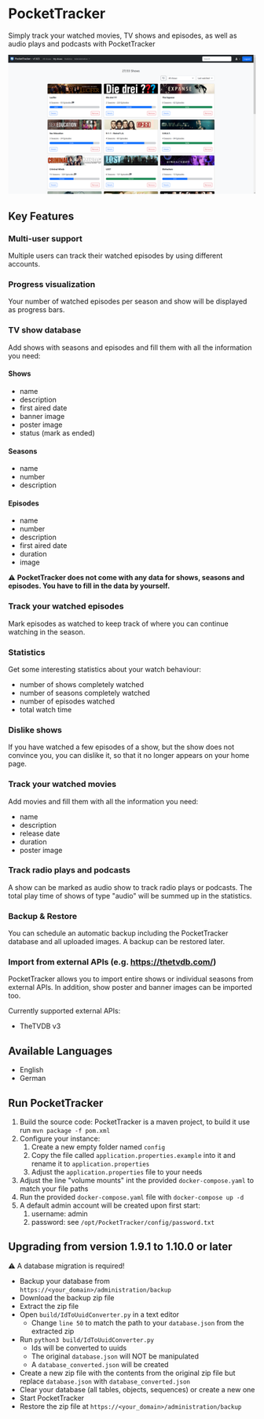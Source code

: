 # PocketTracker

Simply track your watched movies, TV shows and episodes, as well as audio plays and podcasts with PocketTracker

![](/build/screenshots/index.png)

## Key Features

### Multi-user support

Multiple users can track their watched episodes by using different accounts.

### Progress visualization

Your number of watched episodes per season and show will be displayed as progress bars.

### TV show database

Add shows with seasons and episodes and fill them with all the information you need:

#### Shows

- name
- description
- first aired date
- banner image
- poster image
- status (mark as ended)

#### Seasons

- name
- number
- description

#### Episodes

- name
- number
- description
- first aired date
- duration
- image

:warning: **PocketTracker does not come with any data for shows, seasons and episodes. You have to fill in the data by
yourself.**

### Track your watched episodes

Mark episodes as watched to keep track of where you can continue watching in the season.

### Statistics

Get some interesting statistics about your watch behaviour:

- number of shows completely watched
- number of seasons completely watched
- number of episodes watched
- total watch time

### Dislike shows

If you have watched a few episodes of a show, but the show does not convince you, you can dislike it, so that it no
longer appears on your home page.

### Track your watched movies

Add movies and fill them with all the information you need:

- name
- description
- release date
- duration
- poster image

### Track radio plays and podcasts

A show can be marked as audio show to track radio plays or podcasts. The total play time of shows of type "audio" will
be summed up in the statistics.

### Backup & Restore

You can schedule an automatic backup including the PocketTracker database and all uploaded images. A backup can be
restored later.

### Import from external APIs (e.g. https://thetvdb.com/)
PocketTracker allows you to import entire shows or individual seasons from external APIs. In addition, show poster and banner images can be imported too.

Currently supported external APIs:
- TheTVDB v3


## Available Languages

- English
- German

## Run PocketTracker

1. Build the source code: PocketTracker is a maven project, to build it use run `mvn package -f pom.xml`
2. Configure your instance:
   1. Create a new empty folder named `config` 
   2. Copy the file called `application.properties.example` into it and rename it to `application.properties`
   3. Adjust the `application.properties` file to your needs
3. Adjust the line "volume mounts" int the provided `docker-compose.yaml` to match your file paths
4. Run the provided `docker-compose.yaml` file with `docker-compose up -d`
5. A default admin account will be created upon first start:
   1. username: admin
   2. password: see `/opt/PocketTracker/config/password.txt`


## Upgrading from version 1.9.1 to 1.10.0 or later

⚠️ A database migration is required!

- Backup your database from `https://<your_domain>/administration/backup`
- Download the backup zip file
- Extract the zip file
- Open `build/IdToUuidConverter.py` in a text editor
   - Change `line 50` to match the path to your `database.json` from the extracted zip
- Run `python3 build/IdToUuidConverter.py`
   - Ids will be converted to uuids
   - The original `database.json` will NOT be manipulated
   - A `database_converted.json` will be created
- Create a new zip file with the contents from the original zip file but replace `database.json` with `database_converted.json`
- Clear your database (all tables, objects, sequences) or create a new one
- Start PocketTracker
- Restore the zip file at `https://<your_domain>/administration/backup`